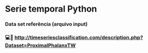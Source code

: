# Serie temporal Python






   
### Data set referência (arquivo input)

### :computer::page_facing_up: http://timeseriesclassification.com/description.php?Dataset=ProximalPhalanxTW
